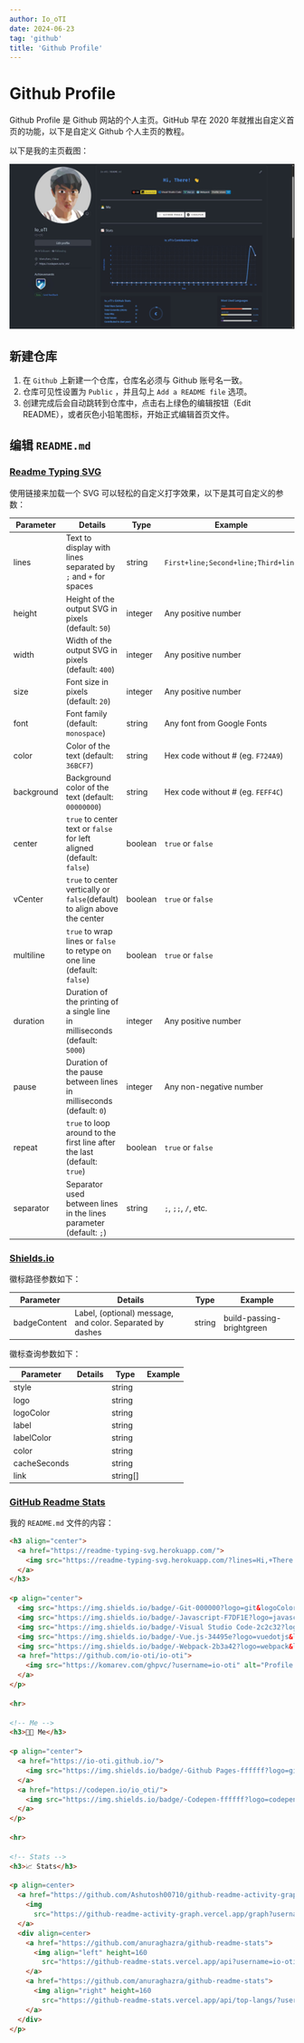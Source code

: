 ```yaml
---
author: Io_oTI
date: 2024-06-23
tag: 'github'
title: 'Github Profile'
---
```


# Github Profile

Github Profile 是 Github 网站的个人主页。GitHub 早在 2020 年就推出自定义首页的功能，以下是自定义 Github 个人主页的教程。

以下是我的主页截图：

![github-profile](/github-profile.jpg)

## 新建仓库

1. 在 `Github` 上新建一个仓库，仓库名必须与 Github 账号名一致。
2. 仓库可见性设置为 `Public` ，并且勾上 `Add a README file` 选项。
3. 创建完成后会自动跳转到仓库中，点击右上绿色的编辑按钮（Edit README），或者灰色小铅笔图标，开始正式编辑首页文件。

## 编辑 `README.md`

### [Readme Typing SVG](https://readme-typing-svg.herokuapp.com/)

使用链接来加载一个 SVG 可以轻松的自定义打字效果，以下是其可自定义的参数：

| Parameter  | Details                                                                     | Type    | Example                             |
| ---------- | --------------------------------------------------------------------------- | ------- | ----------------------------------- |
| lines      | Text to display with lines separated by `;` and `+` for spaces              | string  | `First+line;Second+line;Third+line` |
| height     | Height of the output SVG in pixels (default: `50`)                          | integer | Any positive number                 |
| width      | Width of the output SVG in pixels (default: `400`)                          | integer | Any positive number                 |
| size       | Font size in pixels (default: `20`)                                         | integer | Any positive number                 |
| font       | Font family (default: `monospace`)                                          | string  | Any font from Google Fonts          |
| color      | Color of the text (default: `36BCF7`)                                       | string  | Hex code without # (eg. `F724A9`)   |
| background | Background color of the text (default: `00000000`)                          | string  | Hex code without # (eg. `FEFF4C`)   |
| center     | `true` to center text or `false` for left aligned (default: `false`)        | boolean | `true` or `false`                   |
| vCenter    | `true` to center vertically or `false`(default) to align above the center   | boolean | `true` or `false`                   |
| multiline  | `true` to wrap lines or `false` to retype on one line (default: `false`)    | boolean | `true` or `false`                   |
| duration   | Duration of the printing of a single line in milliseconds (default: `5000`) | integer | Any positive number                 |
| pause      | Duration of the pause between lines in milliseconds (default: `0`)          | integer | Any non-negative number             |
| repeat     | `true` to loop around to the first line after the last (default: `true`)    | boolean | `true` or `false`                   |
| separator  | Separator used between lines in the lines parameter (default: `;`)          | string  | `;`, `;;`, `/`, etc.                |

### [Shields.io](https://shields.io/)

徽标路径参数如下：

| Parameter    | Details                                                   | Type     | Example                   |
| ------------ | --------------------------------------------------------- | -------- | ------------------------- |
| badgeContent | Label, (optional) message, and color. Separated by dashes | string   | build-passing-brightgreen |

徽标查询参数如下：

| Parameter    | Details                                                   | Type     | Example                   |
| ------------ | --------------------------------------------------------- | -------- | ------------------------- |
| style        |                                                           | string   |                           |
| logo         |                                                           | string   |                           |
| logoColor    |                                                           | string   |                           |
| label        |                                                           | string   |                           |
| labelColor   |                                                           | string   |                           |
| color        |                                                           | string   |                           |
| cacheSeconds |                                                           | string   |                           |
| link         |                                                           | string[] |                           |

### [GitHub Readme Stats](https://github-readme-stats.vercel.app/)

我的 `README.md` 文件的内容：

```markdown
<h3 align="center">
  <a href="https://readme-typing-svg.herokuapp.com/">
    <img src="https://readme-typing-svg.herokuapp.com/?lines=Hi,+There!+👋;Pleasure+to+see+you!🎉&font=Fira+Code&center=true&weight=600&color=539bf5&size=24">
  </a>
</h3>

<p align="center">
  <img src="https://img.shields.io/badge/-Git-000000?logo=git&logoColor=F05032" alt="Git" />
  <img src="https://img.shields.io/badge/-Javascript-F7DF1E?logo=javascript&logoColor=black" alt="Javascript" />
  <img src="https://img.shields.io/badge/-Visual Studio Code-2c2c32?logo=visualstudiocode&logoColor=007ACC" alt="Visual Studio Code" />
  <img src="https://img.shields.io/badge/-Vue.js-34495e?logo=vuedotjs&logoColor=4FC08D" alt="Vue.js" />
  <img src="https://img.shields.io/badge/-Webpack-2b3a42?logo=webpack&logoColor=8DD6F9" alt="Webpack" />
  <a href="https://github.com/io-oti/io-oti">
    <img src="https://komarev.com/ghpvc/?username=io-oti" alt="Profile views" />
  </a>
</p>

<hr>

<!-- Me -->
<h3>👨‍💻 Me</h3>

<p align="center">
  <a href="https://io-oti.github.io/">
    <img src="https://img.shields.io/badge/-Github Pages-ffffff?logo=githubpages&logoColor=222222&style=for-the-badge" alt="Github Pages" />
  </a>
  <a href="https://codepen.io/io_oti/">
    <img src="https://img.shields.io/badge/-Codepen-ffffff?logo=codepen&logoColor=000000&style=for-the-badge" alt="Codepen" />
  </a>
</p>

<hr>

<!-- Stats -->
<h3>📈 Stats</h3>

<p align=center>
  <a href="https://github.com/Ashutosh00710/github-readme-activity-graph">
    <img
      src="https://github-readme-activity-graph.vercel.app/graph?username=io-oti&theme=tokyo-night&color=539bf5&line=539bf5&bg_color=20232a&hide_border=true" />
  </a>
  <div align=center>
    <a href="https://github.com/anuraghazra/github-readme-stats">
      <img align="left" height=160
        src="https://github-readme-stats.vercel.app/api?username=io-oti&theme=blue_navy&title_color=539bf5&text_color=539bf5&bg_color=20232a&hide_border=true" />
    </a>
    <a href="https://github.com/anuraghazra/github-readme-stats">
      <img align="right" height=160
        src="https://github-readme-stats.vercel.app/api/top-langs/?username=io-oti&theme=blue_navy&title_color=539bf5&text_color=539bf5&bg_color=20232a&langs_count=3&hide_border=true&size_weight=0.5&count_weight=0.5" />
    </a>
  </div>
</p>
```
